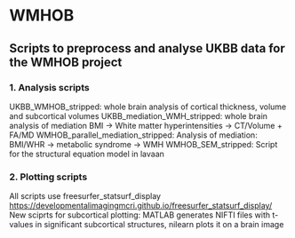 # WMHOB
## Scripts to preprocess and analyse UKBB data for the WMHOB project
### 1. Analysis scripts
UKBB_WMHOB_stripped: whole brain analysis of cortical thickness, volume and subcortical volumes
UKBB_mediation_WMH_stripped: whole brain analysis of mediation BMI -> White matter hyperintensities -> CT/Volume + FA/MD
WMHOB_parallel_mediation_stripped: Analysis of mediation: BMI/WHR -> metabolic syndrome -> WMH
WMHOB_SEM_stripped: Script for the structural equation model in lavaan

### 2. Plotting scripts
All scripts use freesurfer_statsurf_display https://developmentalimagingmcri.github.io/freesurfer_statsurf_display/
New sciprts for subcortical plotting: MATLAB generates NIFTI files with t-values in significant subcortical structures, nilearn plots it on a brain image
